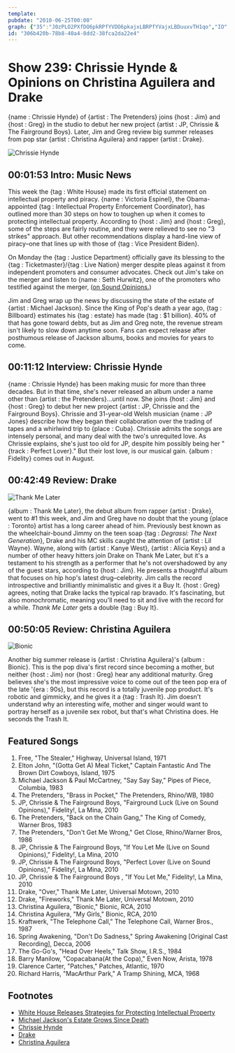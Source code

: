 ```yaml
---
template: 
pubdate: "2010-06-25T00:00"
graph: {"35":"J0zPLO2PXfDO6pkRPfYVDO6pkajxLBRPfYVajxLBDuuxvTH1qo","IO":"38xnAyFNdMBGGUJyFNdM1VFw5BGGUJBGGUJTfBpwBGGUJeqJt8BGGUJhhoYU","1ZD":"8BwkeBHZt897qipBHZt88BwkeBHVai8BwkexpJvs8BwkeNH6tQ8BwkeBAy8P3SPFF8Bwke97qipX6cfd97qipBHm1G","2BH":"BEJHvP7qjYBEJHvBQsAMBQsAMX6cfdBHm1GBQsAM"}
id: "306b420b-78b8-40a4-8dd2-38fca2da22e4"
---
```






# Show 239: Chrissie Hynde & Opinions on Christina Aguilera and Drake

{name : Chrissie Hynde} of {artist : The Pretenders} joins {host : Jim} and {host : Greg} in the studio to debut her new project {artist : JP, Chrissie & The Fairground Boys}. Later, Jim and Greg review big summer releases from pop star {artist : Christina Aguilera} and rapper {artist : Drake}.

![Chrissie Hynde](https://static.soundopinions.org/images/2010/chrissie.jpg)



## 00:01:53 Intro: Music News

This week the {tag : White House} made its first official statement on intellectual property and piracy. {name : Victoria Espinel}, the Obama-appointed {tag : Intellectual Property Enforcement Coordinator}, has outlined more than 30 steps on how to toughen up when it comes to protecting intellectual property. According to {host : Jim} and {host : Greg}, some of the steps are fairly routine, and they were relieved to see no "3 strikes" approach. But other recommendations display a hard-line view of piracy–one that lines up with those of {tag : Vice President Biden}.

On Monday the {tag : Justice Department} officially gave its blessing to the {tag : Ticketmaster}/{tag : Live Nation} merger despite pleas against it from independent promoters and consumer advocates. Check out Jim's take on the merger and listen to {name : Seth Hurwitz}, one of the promoters who testified against the merger, ([on Sound Opinions.](/show/219/))

Jim and Greg wrap up the news by discussing the state of the estate of {artist : Michael Jackson}. Since the King of Pop's death a year ago, {tag : Billboard} estimates his {tag : estate} has made {tag : $1 billion}. 40% of that has gone toward debts, but as Jim and Greg note, the revenue stream isn't likely to slow down anytime soon. Fans can expect release after posthumous release of Jackson albums, books and movies for years to come.



## 00:11:12 Interview: Chrissie Hynde

{name : Chrissie Hynde} has been making music for more than three decades. But in that time, she's never released an album under a name other than {artist : the Pretenders}...until now. She joins {host : Jim} and {host : Greg} to debut her new project {artist : JP, Chrissie and the Fairground Boys}. Chrissie and 31-year-old Welsh musician {name : JP Jones} describe how they began their collaboration over the trading of tapes and a whirlwind trip to {place : Cuba}. Chrissie admits the songs are intensely personal, and many deal with the two's unrequited love. As Chrissie explains, she's just too old for JP, despite him possibly being her "{track : Perfect Lover}." But their lost love, is our musical gain. {album : Fidelity} comes out in August.



## 00:42:49 Review: Drake

![Thank Me Later](https://static.soundopinions.org/assets/239/1ZD0.jpg)

{album : Thank Me Later}, the debut album from rapper {artist : Drake}, went to #1 this week, and Jim and Greg have no doubt that the young {place : Toronto} artist has a long career ahead of him. Previously best known as the wheelchair-bound Jimmy on the teen soap {tag : *Degrassi: The Next Generation*}, Drake and his MC skills caught the attention of {artist : Lil Wayne}. Wayne, along with {artist : Kanye West}, {artist : Alicia Keys} and a number of other heavy hitters join Drake on Thank Me Later, but it's a testament to his strength as a performer that he's not overshadowed by any of the guest stars, according to {host : Jim}. He presents a thoughtful album that focuses on hip hop's latest drug–celebrity. Jim calls the record introspective and brilliantly minimalistic and gives it a Buy It. {host : Greg} agrees, noting that Drake lacks the typical rap bravado. It's fascinating, but also monochromatic, meaning you'll need to sit and live with the record for a while. *Thank Me Later* gets a double {tag : Buy It}.



## 00:50:05 Review: Christina Aguilera

![Bionic](https://static.soundopinions.org/assets/239/2BH0.jpg)

Another big summer release is {artist : Christina Aguilera}'s {album : Bionic}. This is the pop diva's first record since becoming a mother, but neither {host : Jim} nor {host : Greg} hear any additional maturity. Greg believes she's the most impressive voice to come out of the teen pop era of the late '{era : 90s}, but this record is a totally juvenile pop product. It's robotic and gimmicky, and he gives it a {tag : Trash It}. Jim doesn't understand why an interesting wife, mother and singer would want to portray herself as a juvenile sex robot, but that's what Christina does. He seconds the Trash It.



## Featured Songs

1. Free, "The Stealer," Highway, Universal Island, 1971
2. Elton John, "(Gotta Get A) Meal Ticket," Captain Fantastic And The Brown Dirt Cowboys, Island, 1975
3. Michael Jackson & Paul McCartney, "Say Say Say," Pipes of Piece, Columbia, 1983
4. The Pretenders, "Brass in Pocket," The Pretenders, Rhino/WB, 1980
5. JP, Chrissie & The Fairground Boys, "Fairground Luck (Live on Sound Opinions)," Fidelity!, La Mina, 2010
6. The Pretenders, "Back on the Chain Gang," The King of Comedy, Warner Bros, 1983
7. The Pretenders, "Don't Get Me Wrong," Get Close, Rhino/Warner Bros, 1986
8. JP, Chrissie & The Fairground Boys, "If You Let Me (Live on Sound Opinions)," Fidelity!, La Mina, 2010
9. JP, Chrissie & The Fairground Boys, "Perfect Lover (Live on Sound Opinions)," Fidelity!, La Mina, 2010
10. JP, Chrissie & The Fairground Boys , "If You Let Me," Fidelity!, La Mina, 2010
11. Drake, "Over," Thank Me Later, Universal Motown, 2010
12. Drake, "Fireworks," Thank Me Later, Universal Motown, 2010
13. Christina Aguilera, "Bionic," Bionic, RCA, 2010
14. Christina Aguilera, "My Girls," Bionic, RCA, 2010
15. Kraftwerk, "The Telephone Call," The Telephone Call, Warner Bros., 1987
16. Spring Awakening, "Don't Do Sadness," Spring Awakening [Original Cast Recording], Decca, 2006
17. The Go-Go's, "Head Over Heels," Talk Show, I.R.S., 1984
18. Barry Manilow, "Copacabana(At the Copa)," Even Now, Arista, 1978
19. Clarence Carter, "Patches," Patches, Atlantic, 1970
20. Richard Harris, "MacArthur Park," A Tramp Shining, MCA, 1968



## Footnotes

- [White House Releases Strategies for Protecting Intellectual Property](http://latimesblogs.latimes.com/entertainmentnewsbuzz/2010/06/white-house-touts-antipiracy-strategy.html?utm_)
- [Michael Jackson's Estate Grows Since Death](http://www.billboard.com/articles/news/957679/how-michael-jackson-made-1-billion-since-his-death)
- [Chrissie Hynde](http://chrissiehynde.com/)
- [Drake](http://www.drakeofficial.com/)
- [Christina Aguilera](http://www.christinaaguilera.com/)